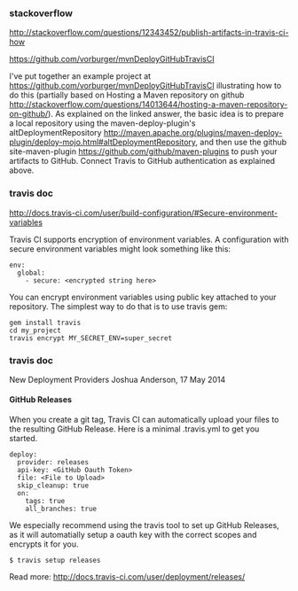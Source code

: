 

### stackoverflow

http://stackoverflow.com/questions/12343452/publish-artifacts-in-travis-ci-how


https://github.com/vorburger/mvnDeployGitHubTravisCI

I've put together an example project at 
https://github.com/vorburger/mvnDeployGitHubTravisCI 
illustrating how to do this (partially based on Hosting a Maven repository on github 
http://stackoverflow.com/questions/14013644/hosting-a-maven-repository-on-github/). 
As explained on the linked answer, the basic idea is to prepare a local repository 
using the maven-deploy-plugin's altDeploymentRepository 
http://maven.apache.org/plugins/maven-deploy-plugin/deploy-mojo.html#altDeploymentRepository, 
and then use the github site-maven-plugin https://github.com/github/maven-plugins 
to push your artifacts to GitHub. Connect Travis to GitHub authentication as explained above.



### travis doc

http://docs.travis-ci.com/user/build-configuration/#Secure-environment-variables

Travis CI supports encryption of environment variables. A configuration with 
secure environment variables might look something like this:

    env:
      global:
        - secure: <encrypted string here>

You can encrypt environment variables using public key attached to your repository. 
The simplest way to do that is to use travis gem:

    gem install travis
    cd my_project
    travis encrypt MY_SECRET_ENV=super_secret


### travis doc 

New Deployment Providers
Joshua Anderson, 17 May 2014


#### GitHub Releases

When you create a git tag, Travis CI can automatically upload your files 
to the resulting GitHub Release. Here is a minimal .travis.yml to get you started.

    deploy:
      provider: releases
      api-key: <GitHub Oauth Token>
      file: <File to Upload>
      skip_cleanup: true
      on:
        tags: true
        all_branches: true

We especially recommend using the travis tool to set up GitHub Releases, as it will 
automatially setup a oauth key with the correct scopes and encrypts it for you.

    $ travis setup releases

Read more: http://docs.travis-ci.com/user/deployment/releases/


